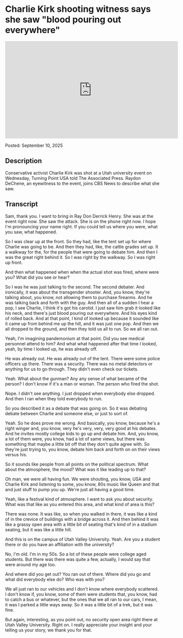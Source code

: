 # Charlie Kirk shooting witness says she saw "blood pouring out everywhere"

<iframe frameborder="0" width="560" height="315" src="https://www.youtube.com/embed/nG6qqdhSmUs" allow="fullscreen"></iframe>

Posted: September 10, 2025

## Description

Conservative activist Charlie Kirk was shot at a Utah university event on Wednesday, Turning Point USA told The Associated Press. Raydon DeChene, an eyewitness to the event, joins CBS News to describe what she saw.

## Transcript

Sam, thank you. I want to bring in Ray Don Derrick Henry. She was at the event right now. She saw the attack. She is on the phone right now. I hope I'm pronouncing your name right. If you could tell us where you were, what you saw, what happened.

So I was clear up at the front. So they had, like the tent set up for where Charlie was going to be. And then they had, like, the cattle grades set up. It a walkway for the, for the people that were going to debate him. And then I was the great right behind it. So I was right by the walkway. So I was right up front.

And then what happened when when the actual shot was fired, where were you? What did you see or hear?

So I was he was just talking to the second. The second debater. And ironically, it was about the transgender shooter. And, you know, they're talking about, you know, not allowing them to purchase firearms. And he was talking back and forth with the guy. And then all of a sudden I hear a pop, I see Charlie, I think it's got his carotid. I just saw him grab it looked like his neck, and there's just blood pouring out everywhere. And his eyes kind of rolled back. And at that point, I kind of looked up because it sounded like it came up from behind me up the hill, and it was just one pop. And then we all dropped to the ground, and then they told us all to run. So we all ran out.

Yeah, I'm imagining pandemonium at that point. Did you see medical personnel attend to him? And what what happened after that time I looked, yeah, by time I looked up, he was already off.

He was already out. He was already out of the tent. There were some police officers up there. There was a security. There was no metal detectors or anything for us to go through. They didn't even check our tickets.

Yeah. What about the gunman? Any any sense of what became of the person? I don't know if it's a man or woman. The person who fired the shot.

Nope. I didn't see anything. I just dropped when everybody else dropped. And then I ran when they told everybody to run.

So you described it as a debate that was going on. So it was debating debate between Charlie and someone else, or just to sort of.

Yeah. So he does prove me wrong. And basically, you know, because he's a right winger and, you know, very he's very, very, very good at his debates. And he invites mostly college kids to go up and debate him. And, you know, a lot of them were, you know, had a lot of same views, but there was something that maybe a little bit off that they don't quite agree with. So they're just trying to, you know, debate him back and forth on on their views versus his.

So it sounds like people from all points on the political spectrum. What about the atmosphere, the mood? What was it like leading up to that?

Oh man, we were all having fun. We were shouting, you know, USA and Charlie Kirk and listening to some, you know, 80s music like Queen and that and just stuff to pump you up. We're just all having a good time.

Yeah, like a festival kind of atmosphere. I want to ask you about security. What was that like as you entered this area, and what kind of area is this?

There was none. It was like, so when you walked in there, it was like a kind of in the crevice of buildings with a bridge across it. And then behind it was like a grassy open area with a little bit of seating that's kind of in a stadium seating, but it was like a little hill.

And this is on the campus of Utah Valley University. Yeah. Are you a student there or do you have an affiliation with the university?

No, I'm old. I'm in my 50s. So a lot of these people were college aged students. But there was there was quite a few, actually, I would say that were around my age too.

And where did you get out? You ran out of there. Where did you go and what did everybody else do? Who was with you?

We all just ran to our vehicles and I don't know where everybody scattered. I don't know if, you know, some of them were students that, you know, had to catch a bus or whatever, but the ones that we all ran to our cars, I mean, it was I parked a little ways away. So it was a little bit of a trek, but it was fine.

But again, interesting, as you point out, no security open area right there at Utah Valley University. Right on. I really appreciate your insight and your telling us your story, we thank you for that.
